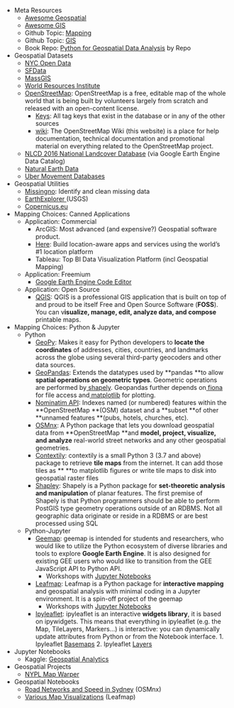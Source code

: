 * Meta Resources
  - [Awesome Geospatial](https://github.com/sacridini/Awesome-Geospatial) 
  - [Awesome GIS](https://github.com/sshuair/awesome-gis)
  - Github Topic: [Mapping](https://github.com/topics/mapping)
  - Github Topic: [GIS](https://github.com/topics/gis)
  - Book Repo: [Python for Geospatial Data Analysis](https://github.com/datamongerbonny/Python-for-geospatial-analysis) by  Repo
* Geospatial Datasets
  - [NYC Open Data](https://opendata.cityofnewyork.us/)
  - [SFData](https://datasf.org/opendata/)
  - [MassGIS](http://giswebservices.massgis.state.ma.us/geoserver/wfs?version=1.0.0)
  - [World Resources Institute](https://www.wri.org/data)
  - [OpenStreetMap](https://www.openstreetmap.org/#map=5/38.007/-95.844): OpenStreetMap is a free, editable map of the whole world that is being built by volunteers largely from scratch and released with an open-content license.
    * [Keys](https://taginfo.openstreetmap.org/keys): All tag keys that exist in the database or in any of the other sources
    * [wiki](https://wiki.openstreetmap.org/wiki/Buildings): The OpenStreetMap Wiki (this website) is a place for help documentation, technical documentation and promotional material on everything related to the OpenStreetMap project.
  - [NLCD 2016 National Landcover Database](https://developers.google.com/earth-engine/datasets/catalog/USGS_NLCD_RELEASES_2016_REL?hl=en#description) (via Google Earth Engine Data Catalog)
  - [Natural Earth Data](https://www.naturalearthdata.com/)
  - [Uber Movement Databases](https://movement.uber.com/) 
* Geospatial Utilities
  - [Missingno](https://github.com/ResidentMario/missingno): Identify and clean missing data
  - [EarthExplorer ](https://earthexplorer.usgs.gov/)(USGS)
  - [Copernicus.eu](https://scihub.copernicus.eu/) 
* Mapping Choices: Canned Applications
  - Application: Commercial 
    * ArcGIS: Most advanced (and expensive?) Geospatial software product.
    * [Here](https://developer.here.com/): Build location-aware apps and services using the world’s #1 location platform
    * Tableau: Top BI Data Visualization Platform (incl Geospatial Mapping)
  - Application: Freemium
    * [Google Earth Engine Code Editor](https://code.earthengine.google.com/)
  - Application: Open Source
    * [QGIS](https://www.qgis.org/en/site/): QGIS is a professional GIS application that is built on top of and proud to be itself Free and Open Source Software (**FOSS**). You can v**isualize, manage, edit, analyze data, and compose** printable maps.
* Mapping Choices: Python & Jupyter		
  - Python
    * [GeoPy](https://github.com/geopy/geopy): Makes it easy for Python developers to **locate the coordinates** of addresses, cities, countries, and landmarks across the globe using several third-party geocoders and other data sources.
    * [GeoPandas](https://geopandas.org/en/stable/): Extends the datatypes used by **pandas **to allow **spatial operations on geometric types**. Geometric operations are performed by[ shapely](https://shapely.readthedocs.io). Geopandas further depends on[ fiona](https://fiona.readthedocs.io) for file access and[ matplotlib](http://matplotlib.org) for plotting.
    * [Nominatim API](https://nominatim.org/release-docs/latest/api/Overview/): Indexes named (or numbered) features within the **OpenStreetMap **(OSM) dataset and a **subset **of other **unnamed features **(pubs, hotels, churches, etc).
    * [OSMnx](https://github.com/gboeing/osmnx): A Python package that lets you download geospatial data from **OpenStreetMap **and **model, project, visualize, and analyze** real-world street networks and any other geospatial geometries.
    * [Contextily](https://contextily.readthedocs.io/en/latest/index.html): contextily is a small Python 3 (3.7 and above) package to retrieve **tile maps** from the internet. It can add those tiles as ** **to matplotlib figures or write tile maps to disk into geospatial raster files
    * [Shapley](https://shapely.readthedocs.io/en/stable/manual.html): Shapely is a Python package for **set-theoretic analysis and manipulation** of planar features. The first premise of Shapely is that Python programmers should be able to perform PostGIS type geometry operations outside of an RDBMS. Not all geographic data originate or reside in a RDBMS or are best processed using SQL 
  - Python-Jupyter
    * [Geemap](https://geemap.org/): geemap is intended for students and researchers, who would like to utilize the Python ecosystem of diverse libraries and tools to explore **Google Earth Engine**. It is also designed for existing GEE users who would like to transition from the GEE JavaScript API to Python API.
      - Workshops with [Jupyter Notebooks](https://geemap.org/workshops/GeoPython_2021/)
    * [Leafmap](https://leafmap.org/): Leafmap is a Python package for **interactive mapping** and geospatial analysis with minimal coding in a Jupyter environment. It is a spin-off project of the geemap
      - Workshops with [Jupyter Notebooks](https://leafmap.org/workshops/FOSS4G_2021/)
    * [Ipyleaflet](https://ipyleaflet.readthedocs.io/en/latest/): ipyleaflet is an interactive **widgets library**, it is based on ipywidgets. This means that everything in ipyleaflet (e.g. the Map, TileLayers, Markers…) is interactive: you can dynamically update attributes from Python or from the Notebook interface.
            1. Ipyleaflet [Basemaps](https://ipyleaflet.readthedocs.io/en/latest/map_and_basemaps/basemaps.html)
            2. Ipyleaflet [Layers](https://ipyleaflet.readthedocs.io/en/latest/layers/index.html)
* Jupyter Notebooks
  - Kaggle: [Geospatial Analytics](https://www.kaggle.com/learn/geospatial-analysis)
* Geospatial Projects
  - [NYPL Map Warper](https://wayback.archive-it.org/13216/20210520171637/http://maps.nypl.org/warper/) 
* Geospatial Notebooks
  - [Road Networks and Speed in Sydney](https://colab.research.google.com/drive/13AGkOw7jWMYkF82ZY27ZyR_HYWXMbzYM?usp=sharing) (OSMnx)
  - [Various Map Visualizations](https://colab.research.google.com/drive/10PwdvVQn_hr6u3ipx2MzF6-yE-BK2_CO?usp=sharing) (Leafmap)